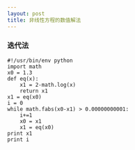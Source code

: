 ```yaml
---
layout: post
title: 非线性方程的数值解法
---
```


### 迭代法

    #!/usr/bin/env python
    import math
    x0 = 1.3
    def eq(x):
        x1 = 2-math.log(x)
        return x1
    x1 = eq(x0)
    i = 0
    while math.fabs(x0-x1) > 0.00000000001:
        i+=1
        x0 = x1
        x1 = eq(x0)
    print x1
    print i








